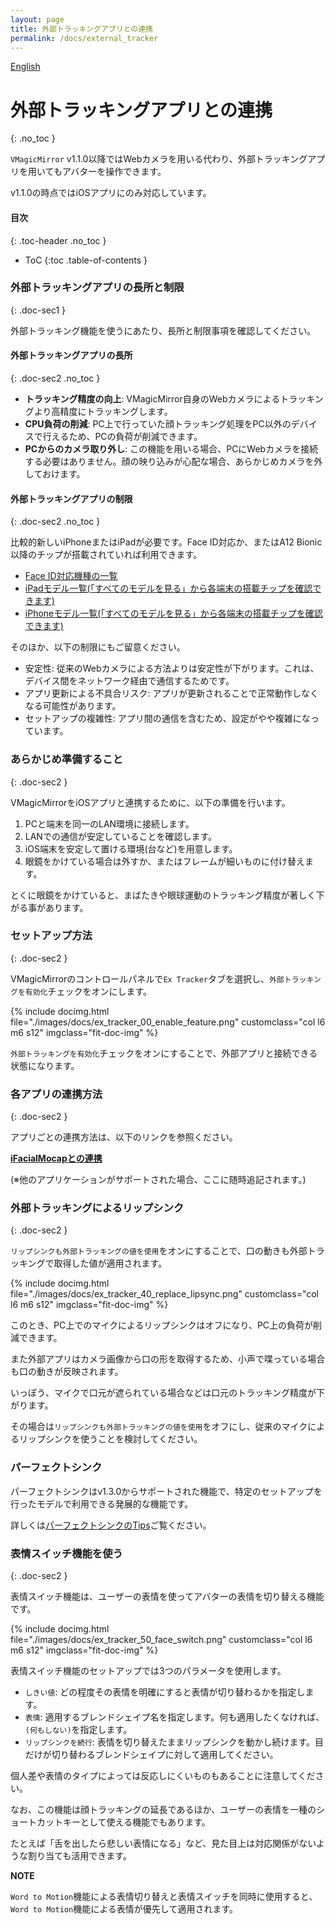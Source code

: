 ```yaml
---
layout: page
title: 外部トラッキングアプリとの連携
permalink: /docs/external_tracker
---
```


[English](../en/docs/external_tracker)

# 外部トラッキングアプリとの連携
{: .no_toc }

`VMagicMirror` v1.1.0以降ではWebカメラを用いる代わり、外部トラッキングアプリを用いてもアバターを操作できます。

v1.1.0の時点ではiOSアプリにのみ対応しています。

<div class="toc-area" markdown="1">

#### 目次
{: .toc-header .no_toc }

* ToC
{:toc .table-of-contents }

</div>


### 外部トラッキングアプリの長所と制限
{: .doc-sec1 }

外部トラッキング機能を使うにあたり、長所と制限事項を確認してください。

#### 外部トラッキングアプリの長所
{: .doc-sec2 .no_toc }

<div class="doc-ul" markdown="1">

- **トラッキング精度の向上**: VMagicMirror自身のWebカメラによるトラッキングより高精度にトラッキングします。
- **CPU負荷の削減**: PC上で行っていた顔トラッキング処理をPC以外のデバイスで行えるため、PCの負荷が削減できます。
- **PCからのカメラ取り外し**: この機能を用いる場合、PCにWebカメラを接続する必要はありません。顔の映り込みが心配な場合、あらかじめカメラを外しておけます。

</div>

#### 外部トラッキングアプリの制限
{: .doc-sec2 .no_toc }

比較的新しいiPhoneまたはiPadが必要です。Face ID対応か、またはA12 Bionic以降のチップが搭載されていれば利用できます。

<div class="doc-ul" markdown="1">

- [Face ID対応機種の一覧](https://support.apple.com/ja-jp/HT209183)
- [iPadモデル一覧(「すべてのモデルを見る」から各端末の搭載チップを確認できます)](https://www.apple.com/jp/ipad/compare/)
- [iPhoneモデル一覧(「すべてのモデルを見る」から各端末の搭載チップを確認できます)](https://www.apple.com/jp/iphone/compare/)

</div>

そのほか、以下の制限にもご留意ください。

<div class="doc-ul" markdown="1">

- 安定性: 従来のWebカメラによる方法よりは安定性が下がります。これは、デバイス間をネットワーク経由で通信するためです。
- アプリ更新による不具合リスク: アプリが更新されることで正常動作しなくなる可能性があります。
- セットアップの複雑性: アプリ間の通信を含むため、設定がやや複雑になっています。

</div>


### あらかじめ準備すること
{: .doc-sec2 }

VMagicMirrorをiOSアプリと連携するために、以下の準備を行います。

1. PCと端末を同一のLAN環境に接続します。
2. LANでの通信が安定していることを確認します。
3. iOS端末を安定して置ける環境(台など)を用意します。
4. 眼鏡をかけている場合は外すか、またはフレームが細いものに付け替えます。

とくに眼鏡をかけていると、まばたきや眼球運動のトラッキング精度が著しく下がる事があります。


### セットアップ方法
{: .doc-sec2 }

VMagicMirrorのコントロールパネルで`Ex Tracker`タブを選択し、`外部トラッキングを有効化`チェックをオンにします。

<div class="row">
{% include docimg.html file="./images/docs/ex_tracker_00_enable_feature.png" customclass="col l6 m6 s12" imgclass="fit-doc-img" %}
</div>

`外部トラッキングを有効化`チェックをオンにすることで、外部アプリと接続できる状態になります。

### 各アプリの連携方法
{: .doc-sec2 }

アプリごとの連携方法は、以下のリンクを参照ください。

**[iFacialMocapとの連携](./external_tracker_ifacialmocap)**


(※他のアプリケーションがサポートされた場合、ここに随時追記されます。)


### 外部トラッキングによるリップシンク
{: .doc-sec2 }

`リップシンクも外部トラッキングの値を使用`をオンにすることで、口の動きも外部トラッキングで取得した値が適用されます。

<div class="row">
{% include docimg.html file="./images/docs/ex_tracker_40_replace_lipsync.png" customclass="col l6 m6 s12" imgclass="fit-doc-img" %}
</div>

このとき、PC上でのマイクによるリップシンクはオフになり、PC上の負荷が削減できます。

また外部アプリはカメラ画像から口の形を取得するため、小声で喋っている場合も口の動きが反映されます。


いっぽう、マイクで口元が遮られている場合などは口元のトラッキング精度が下がります。

その場合は`リップシンクも外部トラッキングの値を使用`をオフにし、従来のマイクによるリップシンクを使うことを検討してください。

### パーフェクトシンク

パーフェクトシンクはv1.3.0からサポートされた機能で、特定のセットアップを行ったモデルで利用できる発展的な機能です。

詳しくは[パーフェクトシンクのTips](../tips/perfect_sync)ご覧ください。


### 表情スイッチ機能を使う
{: .doc-sec2 }

表情スイッチ機能は、ユーザーの表情を使ってアバターの表情を切り替える機能です。

<div class="row">
{% include docimg.html file="./images/docs/ex_tracker_50_face_switch.png" customclass="col l6 m6 s12" imgclass="fit-doc-img" %}
</div>

表情スイッチ機能のセットアップでは3つのパラメータを使用します。

<div class="doc-ul" markdown="1">

- `しきい値`: どの程度その表情を明確にすると表情が切り替わるかを指定します。
- `表情`: 適用するブレンドシェイプ名を指定します。何も適用したくなければ、`(何もしない)`を指定します。
- `リップシンクを続行`: 表情を切り替えたままリップシンクを動かし続けます。目だけが切り替わるブレンドシェイプに対して適用してください。

</div>

個人差や表情のタイプによっては反応しにくいものもあることに注意してください。

なお、この機能は顔トラッキングの延長であるほか、ユーザーの表情を一種のショートカットキーとして使える機能でもあります。

たとえば「舌を出したら悲しい表情になる」など、見た目上は対応関係がないような割り当ても活用できます。

<div class="note-area" markdown="1">

**NOTE**

`Word to Motion`機能による表情切り替えと表情スイッチを同時に使用すると、`Word to Motion`機能による表情が優先して適用されます。

</div>
